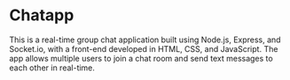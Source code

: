 # Chatapp
This is a real-time group chat application built using Node.js, Express, and Socket.io, with a front-end developed in HTML, CSS, and JavaScript. The app allows multiple users to join a chat room and send text messages to each other in real-time.
